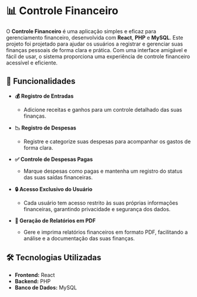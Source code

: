 # 📊 Controle Financeiro

O **Controle Financeiro** é uma aplicação simples e eficaz para gerenciamento financeiro, desenvolvida com **React**, **PHP** e **MySQL**. Este projeto foi projetado para ajudar os usuários a registrar e gerenciar suas finanças pessoais de forma clara e prática. Com uma interface amigável e fácil de usar, o sistema proporciona uma experiência de controle financeiro acessível e eficiente.

## 🚀 Funcionalidades

- **💰 Registro de Entradas**
  - Adicione receitas e ganhos para um controle detalhado das suas finanças.

- **📉 Registro de Despesas**
  - Registre e categorize suas despesas para acompanhar os gastos de forma clara.

- **✅ Controle de Despesas Pagas**
  - Marque despesas como pagas e mantenha um registro do status das suas saídas financeiras.

- **🔒 Acesso Exclusivo do Usuário**
  - Cada usuário tem acesso restrito às suas próprias informações financeiras, garantindo privacidade e segurança dos dados.

- **📄 Geração de Relatórios em PDF**
  - Gere e imprima relatórios financeiros em formato PDF, facilitando a análise e a documentação das suas finanças.

## 🛠️ Tecnologias Utilizadas

- **Frontend:** React
- **Backend:** PHP
- **Banco de Dados:** MySQL
